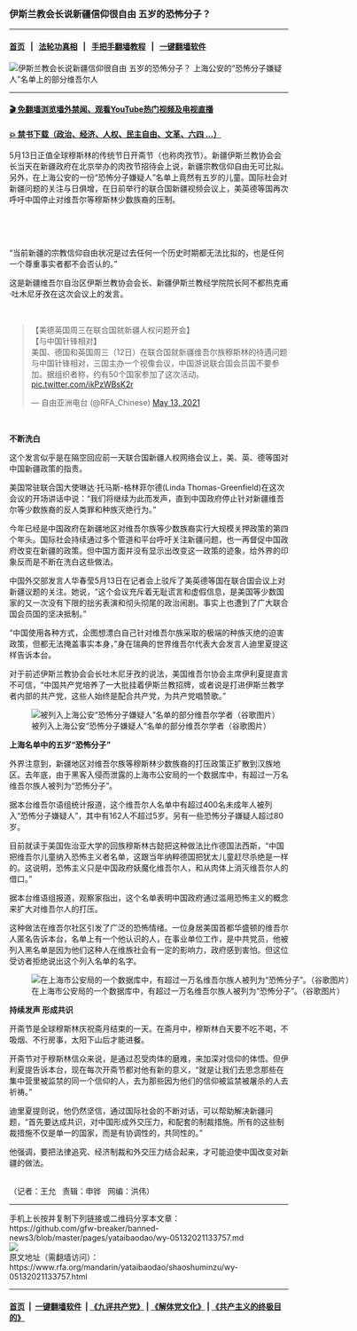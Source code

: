 ### 伊斯兰教会长说新疆信仰很自由  五岁的恐怖分子？
------------------------

#### [首页](https://github.com/gfw-breaker/banned-news3/blob/master/README.md) &nbsp;&nbsp;|&nbsp;&nbsp; [法轮功真相](https://github.com/begood0513/basic/blob/master/README.md)  &nbsp;&nbsp;|&nbsp;&nbsp; [手把手翻墙教程](https://github.com/gfw-breaker/guides/wiki)  &nbsp;&nbsp;|&nbsp;&nbsp; [一键翻墙软件](https://github.com/gfw-breaker/nogfw/blob/master/README.md)  



<div id="headerimg">
 <img alt="伊斯兰教会长说新疆信仰很自由  五岁的恐怖分子？" src="https://www.rfa.org/mandarin/yataibaodao/shaoshuminzu/wy-05132021133757.html/@@images/0095f425-b695-411f-9c5b-1d10463b5af6.png" title="伊斯兰教会长说新疆信仰很自由  五岁的恐怖分子？"/>
 <span class="lead_image_caption">
  上海公安的“恐怖分子嫌疑人”名单上的部分维吾尔人
 </span>
 <!-- zoomattribute -->
</div>

<hr/>


#### [ 🎬  免翻墙浏览墙外禁闻、观看YouTube热门视频及电视直播](https://github.com/gfw-breaker/HelloWorld)

#### [ 💥  禁书下载（政治、经济、人权、民主自由、文革、六四 ...）](https://github.com/gfw-breaker/books/blob/master/README.md)

<div id="storytext">
 <p>
 </p>
 <p>
  5月13日正值全球穆斯林的传统节日开斋节（也称肉孜节）。新疆伊斯兰教协会会长当天在新疆政府在北京举办的肉孜节招待会上说，新疆宗教信仰自由无可比拟。另外，在上海公安的一份“恐怖分子嫌疑人”名单上竟然有五岁的儿童。国际社会对新疆问题的关注与日俱增，在日前举行的联合国新疆视频会议上，美英德等国再次呼吁中国停止对维吾尔等穆斯林少数族裔的压制。
 </p>
 <p>
  <br/>
 </p>
 <p>
  <br/>
 </p>
 <p>
  “当前新疆的宗教信仰自由状况是过去任何一个历史时期都无法比拟的，也是任何一个尊重事实者都不会否认的。”
 </p>
 <p>
  这是新疆维吾尔自治区伊斯兰教协会会长、新疆伊斯兰教经学院院长阿不都热克甫·吐木尼牙孜在这次会议上的发言。
 </p>
 <p>
  <br/>
 </p>
 <blockquote class="twitter-tweet">
  <p dir="ltr" lang="zh">
   【美德英国周三在联合国就新疆人权问题开会】
   <br/>
   【与中国针锋相对】
   <br/>
   美国、德国和英国周三（12日）在联合国就新疆维吾尔族穆斯林的待遇问题与中国针锋相对，三国主办一个视像会议，中国游说联合国会员国不要参加。据组织者称，约有50个国家参加了这次活动。
   <a href="https://t.co/ikPzWBsK2r">
    pic.twitter.com/ikPzWBsK2r
   </a>
  </p>
  — 自由亚洲电台 (@RFA_Chinese)
  <a href="https://twitter.com/RFA_Chinese/status/1392801519615893505?ref_src=twsrc%5Etfw">
   May 13, 2021
  </a>
 </blockquote>
 <p>
  <br/>
 </p>
 <p>
  <strong>
   不断洗白
  </strong>
 </p>
 <p>
  这个发言似乎是在隔空回应前一天联合国新疆人权网络会议上，美、英、德等国对中国新疆政策的指责。
 </p>
 <p>
  美国常驻联合国大使琳达·托马斯-格林菲尔德(Linda Thomas-Greenfield)在这次会议的开场讲话中说：“我们将继续为此而发声，直到中国政府停止针对新疆维吾尔等少数族裔的反人类罪和种族灭绝行为。”
 </p>
 <p>
  今年已经是中国政府在新疆地区对维吾尔族等少数族裔实行大规模关押政策的第四个年头。国际社会持续通过多个管道和平台呼吁关注新疆问题，也一再督促中国政府改变在新疆的政策。但中国方面并没有显示出改变这一政策的迹象，给外界的印象反而是不断在洗白这些做法。
 </p>
 <p>
  中国外交部发言人华春莹5月13日在记者会上驳斥了美英德等国在联合国会议上对新疆议题的关注。她说，“这个会议充斥着无耻谎言和虚假信息，是美国等少数国家的又一次没有下限的拙劣表演和彻头彻尾的政治闹剧。事实上也遭到了广大联合国会员国的坚决抵制。”
 </p>
 <p>
  “中国使用各种方式，企图想漂白自己针对维吾尔族采取的极端的种族灭绝的迫害政策，但都无法掩盖事实本身，”身在瑞典的世界维吾尔代表大会发言人迪里夏提这样告诉本台。
 </p>
 <p>
  对于前述伊斯兰教协会会长吐木尼牙孜的说法，美国维吾尔协会主席伊利夏提直言不可信，“中国共产党培养了一大批挂着伊斯兰教招牌，或者说是打进伊斯兰教学者内部的共产党，这些人始终是配合共产党，为共产党唱赞歌。”
 </p>
 <p>
  <figure class="image-richtext image-inline captioned" style="width:620px;">
   <img alt="被列入上海公安“恐怖分子嫌疑人”名单的部分维吾尔学者（谷歌图片）" src="https://www.rfa.org/mandarin/yataibaodao/shaoshuminzu/wy-05132021133757.html/wy0513a.jpg/@@images/728c188b-d136-40a2-9b63-5673149bd828.png" title="wy0513a.jpg"/>
   <figcaption class="image-caption">
    被列入上海公安“恐怖分子嫌疑人”名单的部分维吾尔学者（谷歌图片）
   </figcaption>
   <small>
   </small>
  </figure>
 </p>
 <p>
  <strong>
   上海名单中的五岁“恐怖分子”
  </strong>
 </p>
 <p>
  外界注意到，新疆地区对维吾尔族等穆斯林少数族裔的打压政策正扩散到汉族地区。去年底，由于黑客入侵而泄露的上海市公安局的一个数据库中，有超过一万名维吾尔族人被列为“恐怖分子”。
 </p>
 <p>
  据本台维吾尔语组统计报道，这个维吾尔人名单中有超过400名未成年人被列入“恐怖分子嫌疑人”，其中有162人不超过5岁。另有一些恐怖分子嫌疑人超过80岁。
 </p>
 <p>
  目前就读于美国佐治亚大学的回族穆斯林古懿把这种做法比作德国法西斯，“中国把维吾尔儿童纳入恐怖主义者名单，这跟当年纳粹德国把犹太儿童赶尽杀绝是一样的。这说明，恐怖主义只是中国政府妖魔化维吾尔人，和从肉体上消灭维吾尔人的借口。”
 </p>
 <p>
  据本台维语组报道，观察家指出，这个名单表明中国政府通过滥用恐怖主义的概念来扩大对维吾尔人的打压。
 </p>
 <p>
  这种做法在维吾尔社区引发了广泛的恐怖情绪。一位身居美国首都华盛顿的维吾尔人匿名告诉本台，名单上有一个他认识的人，在事业单位工作，是中共党员，他被列入黑名单是因为他们这种人在维族社会有一定的影响力，政府感到害怕。但这位受访者拒绝说出这个列入名单的名字。
 </p>
 <p>
  <figure class="image-richtext image-inline captioned" style="width:620px;">
   <img alt="在上海市公安局的一个数据库中，有超过一万名维吾尔族人被列为“恐怖分子”。（谷歌图片）" src="https://www.rfa.org/mandarin/yataibaodao/shaoshuminzu/wy-05132021133757.html/wy0513b.jpg/@@images/1a1a7953-6561-40f4-94af-3b1389ea38ec.png" title="wy0513b.jpg"/>
   <figcaption class="image-caption">
    在上海市公安局的一个数据库中，有超过一万名维吾尔族人被列为“恐怖分子”。（谷歌图片）
   </figcaption>
   <small>
   </small>
  </figure>
 </p>
 <p>
  <strong>
   持续发声 形成共识
  </strong>
 </p>
 <p>
  开斋节是全球穆斯林庆祝斋月结束的一天。在斋月中，穆斯林白天要不吃不喝，不吸烟、不行房事，太阳下山后才能进餐。
 </p>
 <p>
  开斋节对于穆斯林信众来说，是通过忍受肉体的磨难，来加深对信仰的体悟。但伊利夏提告诉本台，现在每次开斋节都对他有新的意义，“就是让我们去思念那些在集中营里被监禁的同一个信仰的人，去为那些因为他们的信仰被监禁被屠杀的人去祈祷。”
 </p>
 <p>
  迪里夏提则说，他仍然坚信，通过国际社会的不断对话，可以帮助解决新疆问题，“首先要达成共识，对中国形成外交压力，和配套的制裁措施。所有的这些制裁措施不仅是单一的国家，而是有协调性的，共同性的。”
 </p>
 <p>
  他强调，要把法律追究、经济制裁和外交压力结合起来，才可能迫使中国改变对新疆的做法。
 </p>
 <p>
  <br/>
  （记者：王允   责辑：申铧   网编：洪伟）
 </p>
</div>

<hr/>
手机上长按并复制下列链接或二维码分享本文章：<br/>
https://github.com/gfw-breaker/banned-news3/blob/master/pages/yataibaodao/wy-05132021133757.md <br/>
<a href='https://github.com/gfw-breaker/banned-news3/blob/master/pages/yataibaodao/wy-05132021133757.md'><img src='https://github.com/gfw-breaker/banned-news3/blob/master/pages/yataibaodao/wy-05132021133757.md.png'/></a> <br/>
原文地址（需翻墙访问）：https://www.rfa.org/mandarin/yataibaodao/shaoshuminzu/wy-05132021133757.html


------------------------
#### [首页](https://github.com/gfw-breaker/banned-news3/blob/master/README.md) &nbsp;|&nbsp; [一键翻墙软件](https://github.com/gfw-breaker/nogfw/blob/master/README.md) &nbsp;| [《九评共产党》](https://github.com/gfw-breaker/9ping.md/blob/master/README.md#九评之一评共产党是什么) | [《解体党文化》](https://github.com/gfw-breaker/jtdwh.md/blob/master/README.md) | [《共产主义的终极目的》](https://github.com/gfw-breaker/gczydzjmd.md/blob/master/README.md)


<img src='http://gfw-breaker.win/banned-news3/pages/yataibaodao/wy-05132021133757.md' width='0px' height='0px'/>